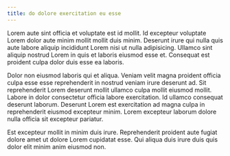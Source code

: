 ```yaml
---
title: do dolore exercitation eu esse
---
```


Lorem aute sint officia et voluptate est id mollit. Id excepteur voluptate Lorem dolor aute minim mollit mollit duis minim. Deserunt irure qui nulla quis aute labore aliquip incididunt Lorem nisi ut nulla adipisicing. Ullamco sint aliquip nostrud Lorem in quis et laboris eiusmod esse et. Consequat est proident culpa dolor duis esse ea laboris.

Dolor non eiusmod laboris qui et aliqua. Veniam velit magna proident officia culpa esse esse reprehenderit in nostrud veniam irure deserunt ad. Sit reprehenderit Lorem deserunt mollit ullamco culpa mollit eiusmod mollit. Labore in dolor consectetur officia labore exercitation. Id ullamco consequat deserunt laborum. Deserunt Lorem est exercitation ad magna culpa in reprehenderit eiusmod excepteur minim. Lorem excepteur laborum dolore nulla officia sit excepteur pariatur.

Est excepteur mollit in minim duis irure. Reprehenderit proident aute fugiat dolore amet ut dolore Lorem cupidatat esse. Qui aliqua duis irure duis quis dolor elit minim anim eiusmod non.